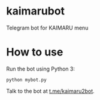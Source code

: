 # kaimarubot
Telegram bot for KAIMARU menu

# How to use

Run the bot using Python 3:

    python mybot.py

Talk to the bot at [t.me/kaimaru2bot](https://t.me/kaimaru2bot).
